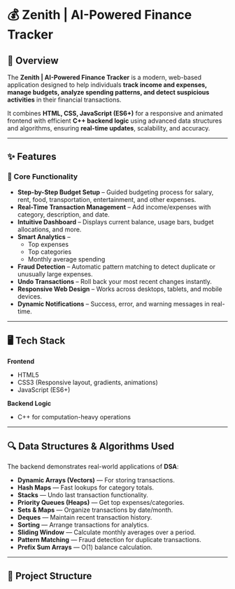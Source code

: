 # 💰 Zenith | AI-Powered Finance Tracker

## 📌 Overview
The **Zenith | AI-Powered Finance Tracker** is a modern, web-based application designed to help individuals **track income and expenses, manage budgets, analyze spending patterns, and detect suspicious activities** in their financial transactions.  

It combines **HTML, CSS, JavaScript (ES6+)** for a responsive and animated frontend with efficient **C++ backend logic** using advanced data structures and algorithms, ensuring **real-time updates**, scalability, and accuracy.

---

## ✨ Features

### 🎯 Core Functionality
- **Step-by-Step Budget Setup** – Guided budgeting process for salary, rent, food, transportation, entertainment, and other expenses.
- **Real-Time Transaction Management** – Add income/expenses with category, description, and date.
- **Intuitive Dashboard** – Displays current balance, usage bars, budget allocations, and more.
- **Smart Analytics** –  
  - Top expenses  
  - Top categories  
  - Monthly average spending
- **Fraud Detection** – Automatic pattern matching to detect duplicate or unusually large expenses.
- **Undo Transactions** – Roll back your most recent changes instantly.
- **Responsive Web Design** – Works across desktops, tablets, and mobile devices.
- **Dynamic Notifications** – Success, error, and warning messages in real-time.

---

## 🖥️ Tech Stack

**Frontend**
- HTML5
- CSS3 (Responsive layout, gradients, animations)
- JavaScript (ES6+)

**Backend Logic**
- C++ for computation-heavy operations
---

## 🔍 Data Structures & Algorithms Used

The backend demonstrates real-world applications of **DSA**:
- **Dynamic Arrays (Vectors)** — For storing transactions.
- **Hash Maps** — Fast lookups for category totals.
- **Stacks** — Undo last transaction functionality.
- **Priority Queues (Heaps)** — Get top expenses/categories.
- **Sets & Maps** — Organize transactions by date/month.
- **Deques** — Maintain recent transaction history.
- **Sorting** — Arrange transactions for analytics.
- **Sliding Window** — Calculate monthly averages over a period.
- **Pattern Matching** — Fraud detection for duplicate transactions.
- **Prefix Sum Arrays** — O(1) balance calculation.

---

## 📂 Project Structure

